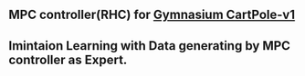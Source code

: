 ## MPC controller(RHC) for __[Gymnasium CartPole-v1](https://gymnasium.farama.org/environments/classic_control/cart_pole/#arguments)__
## Imintaion Learning with Data generating by MPC controller as Expert.




